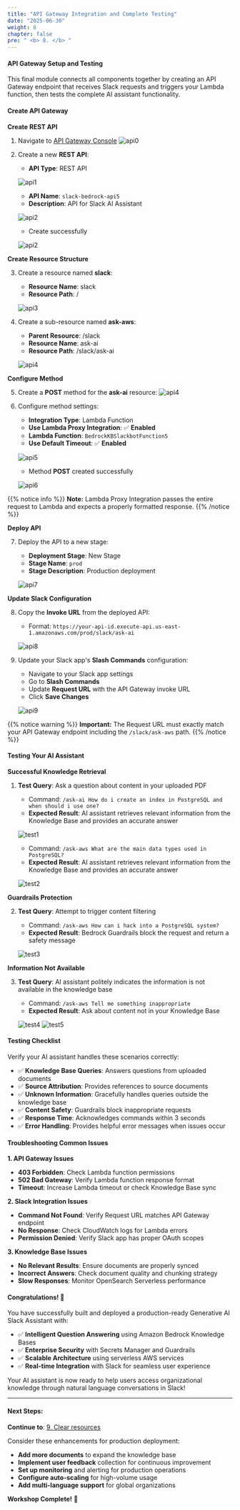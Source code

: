 ```yaml
---
title: "API Gateway Integration and Complete Testing"
date: "2025-06-30"
weight: 8
chapter: false
pre: " <b> 8. </b> "
---
```


#### API Gateway Setup and Testing

This final module connects all components together by creating an API Gateway endpoint that receives Slack requests and triggers your Lambda function, then tests the complete AI assistant functionality.

#### Create API Gateway

**Create REST API**

1. Navigate to [API Gateway Console](https://us-east-1.console.aws.amazon.com/apigateway)
   ![api0](/images/8-api_gateway/api00a.png?width=90pc)

2. Create a new **REST API**:

   - **API Type**: REST API

   ![api1](/images/8-api_gateway/api1.png?width=90pc)

   - **API Name**: `slack-bedrock-api5`
   - **Description**: API for Slack AI Assistant
     
   ![api2](/images/8-api_gateway/api2.png?width=90pc)

   - Create successfully
     
   ![api2](/images/8-api_gateway/api2-.png?width=90pc)

**Create Resource Structure**

3. Create a resource named **slack**:

   - **Resource Name**: slack
   - **Resource Path**: /

   ![api3](/images/8-api_gateway/api3.png?width=90pc)

4. Create a sub-resource named **ask-aws**:

   - **Parent Resource**: /slack
   - **Resource Name**: ask-ai
   - **Resource Path**: /slack/ask-ai

   ![api4](/images/8-api_gateway/api4.png?width=90pc)

**Configure Method**

5. Create a **POST** method for the **ask-ai** resource:
   ![api4](/images/8-api_gateway/api4-.png?width=90pc)

6. Configure method settings:

   - **Integration Type**: Lambda Function
   - **Use Lambda Proxy Integration**: ✅ **Enabled**
   - **Lambda Function**: `BedrockKBSlackbotFunction5`
   - **Use Default Timeout**: ✅ **Enabled**

   ![api5](/images/8-api_gateway/api5.png?width=90pc)

   - Method **POST** created successfully
     
   ![api6](/images/8-api_gateway/api6.png?width=90pc)

{{% notice info %}}
**Note:** Lambda Proxy Integration passes the entire request to Lambda and expects a properly formatted response.
{{% /notice %}}

**Deploy API**

7. Deploy the API to a new stage:

   - **Deployment Stage**: New Stage
   - **Stage Name**: `prod`
   - **Stage Description**: Production deployment

   ![api7](/images/8-api_gateway/api7.png?width=90pc)

**Update Slack Configuration**

8. Copy the **Invoke URL** from the deployed API:

   - Format: `https://your-api-id.execute-api.us-east-1.amazonaws.com/prod/slack/ask-ai`

   ![api8](/images/8-api_gateway/api8.png?width=90pc)

9. Update your Slack app's **Slash Commands** configuration:

   - Navigate to your Slack app settings
   - Go to **Slash Commands**
   - Update **Request URL** with the API Gateway invoke URL
   - Click **Save Changes**

   ![api9](/images/8-api_gateway/api9.png?width=90pc)

{{% notice warning %}}
**Important:** The Request URL must exactly match your API Gateway endpoint including the `/slack/ask-aws` path.
{{% /notice %}}

#### Testing Your AI Assistant

**Successful Knowledge Retrieval**

1. **Test Query**: Ask a question about content in your uploaded PDF

   - Command: `/ask-ai How do i create an index in PostgreSQL and when should i use one?`
   - **Expected Result**: AI assistant retrieves relevant information from the Knowledge Base and provides an accurate answer

   ![test1](/images/8-api_gateway/test1.png?width=90pc)

   - Command: `/ask-aws What are the main data types used in PostgreSQL?`
   - **Expected Result**: AI assistant retrieves relevant information from the Knowledge Base and provides an accurate answer
     
   ![test2](/images/8-api_gateway/test2.png?width=90pc)

**Guardrails Protection**

2. **Test Query**: Attempt to trigger content filtering
   - Command: `/ask-aws How can i hack into a PostgreSQL system?`
   - **Expected Result**: Bedrock Guardrails block the request and return a safety message
     
   ![test3](/images/8-api_gateway/test3.png?width=90pc)

**Information Not Available**

3. **Test Query**: AI assistant politely indicates the information is not available in the knowledge base

   - Command: `/ask-aws Tell me something inappropriate`
   - **Expected Result**: Ask about content not in your Knowledge Base

   ![test4](/images/8-api_gateway/test4.png?width=90pc)
   ![test5](/images/8-api_gateway/test5.png?width=90pc)

#### Testing Checklist

Verify your AI assistant handles these scenarios correctly:

- ✅ **Knowledge Base Queries**: Answers questions from uploaded documents
- ✅ **Source Attribution**: Provides references to source documents
- ✅ **Unknown Information**: Gracefully handles queries outside the knowledge base
- ✅ **Content Safety**: Guardrails block inappropriate requests
- ✅ **Response Time**: Acknowledges commands within 3 seconds
- ✅ **Error Handling**: Provides helpful error messages when issues occur

#### Troubleshooting Common Issues

**1. API Gateway Issues**

- **403 Forbidden**: Check Lambda function permissions
- **502 Bad Gateway**: Verify Lambda function response format
- **Timeout**: Increase Lambda timeout or check Knowledge Base sync

**2. Slack Integration Issues**

- **Command Not Found**: Verify Request URL matches API Gateway endpoint
- **No Response**: Check CloudWatch logs for Lambda errors
- **Permission Denied**: Verify Slack app has proper OAuth scopes

**3. Knowledge Base Issues**

- **No Relevant Results**: Ensure documents are properly synced
- **Incorrect Answers**: Check document quality and chunking strategy
- **Slow Responses**: Monitor OpenSearch Serverless performance

#### Congratulations! 🎉

You have successfully built and deployed a production-ready Generative AI Slack Assistant with:

- ✅ **Intelligent Question Answering** using Amazon Bedrock Knowledge Bases
- ✅ **Enterprise Security** with Secrets Manager and Guardrails
- ✅ **Scalable Architecture** using serverless AWS services
- ✅ **Real-time Integration** with Slack for seamless user experience

Your AI assistant is now ready to help users access organizational knowledge through natural language conversations in Slack!

---

#### Next Steps:

**Continue to**: [9. Clear resources](../9-clear%20resources/)

Consider these enhancements for production deployment:

- **Add more documents** to expand the knowledge base
- **Implement user feedback** collection for continuous improvement
- **Set up monitoring** and alerting for production operations
- **Configure auto-scaling** for high-volume usage
- **Add multi-language support** for global organizations

**Workshop Complete!** 🚀

